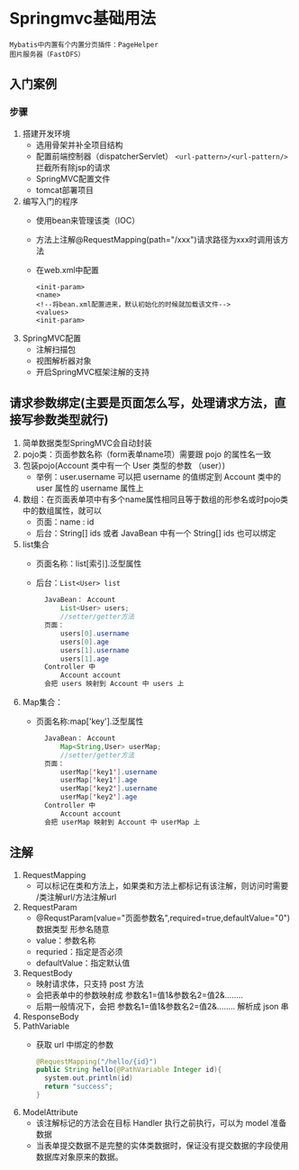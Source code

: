 # Springmvc基础用法

```text
Mybatis中内置有个内置分页插件：PageHelper
图片服务器（FastDFS）
```

## 入门案例

### 步骤

1. 搭建开发环境
   * 选用骨架并补全项目结构
   * 配置前端控制器（dispatcherServlet） `<url-pattern>/<url-pattern/>`拦截所有除jsp的请求
   * SpringMVC配置文件
   * tomcat部署项目
2. 编写入门的程序
   * 使用bean来管理该类（IOC）
   * 方法上注解@RequestMapping\(path="/xxx"\)请求路径为xxx时调用该方法
   * 在web.xml中配置

     ```markup
     <init-param>
     <name>
     <!--将bean.xml配置进来，默认初始化的时候就加载该文件-->
     <values>
     <init-param>
     ```
3. SpringMVC配置
   * 注解扫描包
   * 视图解析器对象
   * 开启SpringMVC框架注解的支持

## 请求参数绑定\(主要是页面怎么写，处理请求方法，直接写参数类型就行\)

1. 简单数据类型SpringMVC会自动封装
2. pojo类：页面参数名称（form表单name项）需要跟 pojo 的属性名一致
3. 包装pojo\(Account 类中有一个 User 类型的参数 （user）\)
   * 举例：user.username 可以把 username 的值绑定到 Account 类中的 user 属性的 username 属性上
4. 数组：在页面表单项中有多个name属性相同且等于数组的形参名或时pojo类中的数组属性，就可以
   * 页面：name : id
   * 后台：String\[\]  ids    或者   JavaBean 中有一个 String\[\] ids 也可以绑定
5. list集合
   * 页面名称：list\[索引\].泛型属性
   * 后台：`List<User> list`

     ```java
       JavaBean： Account
           List<User> users;
           //setter/getter方法
       页面：
           users[0].username
           users[0].age
           users[1].username
           users[1].age
       Controller 中
           Account account
       会把 users 映射到 Account 中 users 上
     ```
6. Map集合：
   * 页面名称:map\['key'\].泛型属性

     ```java
       JavaBean： Account
           Map<String,User> userMap;
           //setter/getter方法
       页面：
           userMap['key1'].username
           userMap['key1'].age
           userMap['key2'].username
           userMap['key2'].age
       Controller 中
           Account account
       会把 userMap 映射到 Account 中 userMap 上
     ```

## 注解

1. RequestMapping
   * 可以标记在类和方法上，如果类和方法上都标记有该注解，则访问时需要   /类注解url/方法注解url
2. RequestParam
   * @RequstParam\(value="页面参数名",required=true,defaultValue="0"\) 数据类型  形参名随意
   * value：参数名称
   * requried：指定是否必须
   * defaultValue：指定默认值
3. RequestBody
   * 映射请求体，只支持 post 方法
   * 会把表单中的参数映射成   参数名1=值1&参数名2=值2&........
   * 后期一般情况下，会把  参数名1=值1&参数名2=值2&........   解析成 json 串
4. ResponseBody
5. PathVariable
   * 获取 url 中绑定的参数

     ```java
     @RequestMapping("/hello/{id}")
     public String hello(@PathVariable Integer id){
       system.out.println(id)
       return "success";
     }
     ```
6. ModelAttribute
   * 该注解标记的方法会在目标 Handler 执行之前执行，可以为 model 准备数据
   * 当表单提交数据不是完整的实体类数据时，保证没有提交数据的字段使用数据库对象原来的数据。

